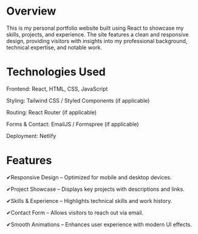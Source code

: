 # Overview
This is my personal portfolio website built using React to showcase my skills, projects, and experience. The site features a clean and responsive design, providing visitors with insights into my professional background, technical expertise, and notable work.

# Technologies Used
Frontend: React, HTML, CSS, JavaScript

Styling: Tailwind CSS / Styled Components (if applicable)

Routing: React Router (if applicable)

Forms & Contact: EmailJS / Formspree (if applicable)

Deployment: Netlify

# Features
✔Responsive Design – Optimized for mobile and desktop devices.

✔Project Showcase – Displays key projects with descriptions and links.

✔Skills & Experience – Highlights technical skills and work history.

✔Contact Form – Allows visitors to reach out via email.

✔Smooth Animations – Enhances user experience with modern UI effects.
